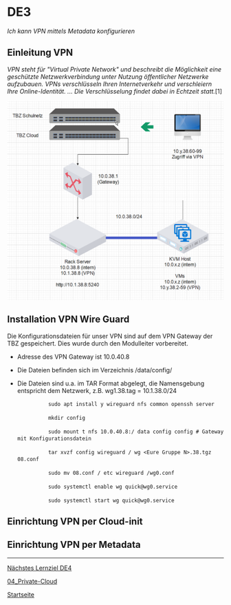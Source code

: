 # DE3
*Ich kann VPN mittels Metadata konfigurieren*

## Einleitung VPN

*VPN steht für "Virtual Private Network" und beschreibt die Möglichkeit eine geschützte Netzwerkverbindung unter Nutzung öffentlicher Netzwerke aufzubauen. VPNs verschlüsseln Ihren Internetverkehr und verschleiern Ihre Online-Identität. ... Die Verschlüsselung findet dabei in Echtzeit statt.*[1]

![Netzwerkabbild](./../00_Allgemein/images/04_DE3/Netzwerkabbild.png)

## Installation VPN Wire Guard

Die Konfigurationsdateien für unser VPN sind auf dem VPN Gateway der TBZ gespeichert.
Dies wurde durch den Modulleiter vorbereitet.

- Adresse des VPN Gateway ist 10.0.40.8
- Die Dateien befinden sich im Verzeichnis /data/config/
- Die Dateien sind u.a. im TAR Format abgelegt, die Namensgebung entspricht dem Netzwerk, z.B. wg1.38.tag = 10.1.38.0/24

                sudo apt install y wireguard nfs common openssh server

                mkdir config

                sudo mount t nfs 10.0.40.8:/ data config config # Gateway mit Konfigurationsdatein

                tar xvzf config wireguard / wg <Eure Gruppe N>.38.tgz 08.conf

                sudo mv 08.conf / etc wireguard /wg0.conf

                sudo systemctl enable wg quick@wg0.service

                sudo systemctl start wg quick@wg0.service          

## Einrichtung VPN per Cloud-init


## Einrichtung VPN per Metadata


___

[Nächstes Lernziel DE4](../04_Private-Cloud/DE4.md)

[04_Private-Cloud](../04_Private-Cloud)

[Startseite](https://github.com/ask-yo-girl-about-me/Project-Future)

[^1]: [VPN Erklärung](https://www.kaspersky.de/resource-center/definitions/what-is-a-vpn)